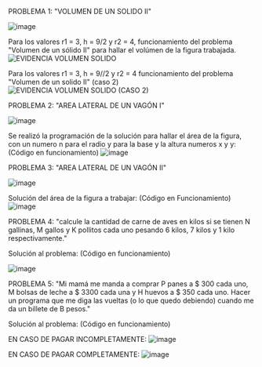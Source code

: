 PROBLEMA 1: "VOLUMEN DE UN SOLIDO II"

![image](https://github.com/user-attachments/assets/a8ea9c6b-f984-49bb-ab60-9f0c25b2fa26)


Para los valores r1 = 3, h = 9/2 y r2 = 4, funcionamiento del problema "Volumen de un sólido II" para hallar el volúmen de la figura trabajada.
![EVIDENCIA VOLUMEN SOLIDO](https://github.com/user-attachments/assets/614dc46e-6482-491a-a0ae-becb520b6b45)

Para los valores r1 = 3, h = 9//2 y r2 = 4 funcionamiento del problema "Volumen de un solido II" (caso 2)
![EVIDENCIA VOLUMEN SOLIDO (CASO 2)](https://github.com/user-attachments/assets/b920edca-1634-4b88-81a4-e4031512c233)

PROBLEMA 2: "AREA LATERAL DE UN VAGÓN I"

![image](https://github.com/user-attachments/assets/62488c67-73a5-46ba-92cb-89f891881d4e)


Se realizó la programación de la solución para hallar el área de la figura, con un numero n para el radio y para la base y la altura numeros x y y: (Código en funcionamiento)
![image](https://github.com/user-attachments/assets/efec81a4-e06a-4942-8059-9811c248af21)

PROBLEMA 3: "AREA LATERAL DE UN VAGÓN II"

![image](https://github.com/user-attachments/assets/bac89b91-c267-43b6-b5a1-ccec43b58838)

Solución del área de la figura a trabajar: (Código en Funcionamiento)
![image](https://github.com/user-attachments/assets/450efe7c-0eca-41fb-88be-ac19f65ab0a7)

PROBLEMA 4: "calcule la cantidad de carne de aves en kilos
si se tienen N gallinas, M gallos y K pollitos cada uno pesando 6
kilos, 7 kilos y 1 kilo respectivamente."

Solución al problema: (Código en funcionamiento)

![image](https://github.com/user-attachments/assets/41c2ded7-324a-4277-ae7f-a13f04a0dd69)

PROBLEMA 5: "Mi mamá me manda a comprar P panes a $ 300 cada uno, M bolsas
de leche a $ 3300 cada una y H huevos a $ 350 cada uno. Hacer un
programa que me diga las vueltas (o lo que quedo debiendo) cuando
me da un billete de B pesos."

Solución al problema: (Código en funcionamiento)

EN CASO DE PAGAR INCOMPLETAMENTE:
![image](https://github.com/user-attachments/assets/62071c40-35c5-4ed7-88a4-7e722bd14528)

EN CASO DE PAGAR COMPLETAMENTE:
![image](https://github.com/user-attachments/assets/00ed2cf3-39dd-4747-943e-e3ce524b075c)









